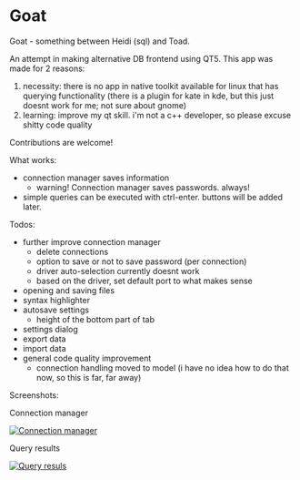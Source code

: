 # Goat

Goat - something between Heidi (sql) and Toad.

An attempt in making alternative DB frontend using QT5.
This app was made for 2 reasons:
1. necessity: there is no app in native toolkit available for linux that has querying functionality (there is a plugin for kate in kde, but this just doesnt work for me; not sure about gnome)
2. learning: improve my qt skill. i'm not a c++ developer, so please excuse shitty code quality

Contributions are welcome!

What works:
- connection manager saves information
    - warning! Connection manager saves passwords. always!
- simple queries can be executed with ctrl-enter. buttons will be added later.


Todos:
- further improve connection manager
    - delete connections
    - option to save or not to save password (per connection)
    - driver auto-selection currently doesnt work
    - based on the driver, set default port to what makes sense
- opening and saving files
- syntax highlighter
- autosave settings
    - height of the bottom part of tab
- settings dialog
- export data
- import data
- general code quality improvement
    - connection handling moved to model (i have no idea how to do that now, so this is far, far away)




Screenshots:

Connection manager

[![Connection manager](https://i.imgur.com/YCDsRwq.png)](https://i.imgur.com/YCDsRwq.png)

Query results

[![Query resuls](https://i.imgur.com/jnWIdCT.png)](https://i.imgur.com/jnWIdCT.png)

